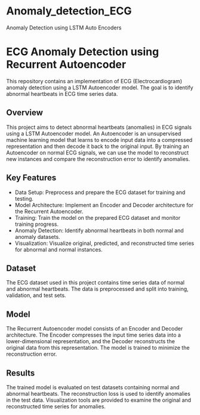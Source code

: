 # Anomaly_detection_ECG
Anomaly Detection using LSTM Auto Encoders

# ECG Anomaly Detection using Recurrent Autoencoder

This repository contains an implementation of ECG (Electrocardiogram) anomaly detection using a LSTM Autoencoder model. The goal is to identify abnormal heartbeats in ECG time series data.

## Overview

This project aims to detect abnormal heartbeats (anomalies) in ECG signals using a LSTM Autoencoder model. An Autoencoder is an unsupervised machine learning model that learns to encode input data into a compressed representation and then decode it back to the original input. By training an Autoencoder on normal ECG signals, we can use the model to reconstruct new instances and compare the reconstruction error to identify anomalies.

## Key Features

- Data Setup: Preprocess and prepare the ECG dataset for training and testing.
- Model Architecture: Implement an Encoder and Decoder architecture for the Recurrent Autoencoder.
- Training: Train the model on the prepared ECG dataset and monitor training progress.
- Anomaly Detection: Identify abnormal heartbeats in both normal and anomaly datasets.
- Visualization: Visualize original, predicted, and reconstructed time series for abnormal and normal instances.

## Dataset

The ECG dataset used in this project contains time series data of normal and abnormal heartbeats. The data is preprocessed and split into training, validation, and test sets.

## Model

The Recurrent Autoencoder model consists of an Encoder and Decoder architecture. The Encoder compresses the input time series data into a lower-dimensional representation, and the Decoder reconstructs the original data from this representation. The model is trained to minimize the reconstruction error.

## Results

The trained model is evaluated on test datasets containing normal and abnormal heartbeats. The reconstruction loss is used to identify anomalies in the test data. Visualization tools are provided to examine the original and reconstructed time series for anomalies.


